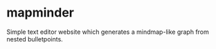 # mapminder
Simple text editor website which generates a mindmap-like graph from nested bulletpoints.
